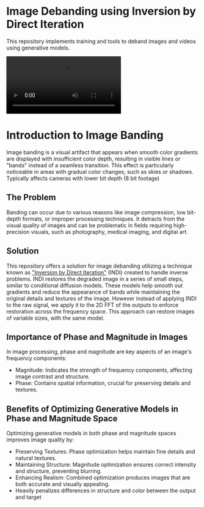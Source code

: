 # Image Debanding using Inversion by Direct Iteration 
This repository implements training and tools to deband images and videos using generative models. 

![](examples/example-video.mp4)

# Introduction to Image Banding
Image banding is a visual artifact that appears when smooth color gradients are displayed with insufficient color depth, resulting in visible lines or "bands" instead of a seamless transition. This effect is particularly noticeable in areas with gradual color changes, such as skies or shadows. Typically affects cameras with lower bit depth (8 bit footage)

## The Problem
Banding can occur due to various reasons like image compression, low bit-depth formats, or improper processing techniques. It detracts from the visual quality of images and can be problematic in fields requiring high-precision visuals, such as photography, medical imaging, and digital art.

## Solution
This repository offers a solution for image debanding utilizing a technique known as ["Inversion by Direct Iteration"](https://arxiv.org/abs/2303.11435) (INDI) created to handle inverse problems. INDI restores the degraded image in a series of small steps, similar to conditional diffusion models. These models help smooth out gradients and reduce the appearance of bands while maintaining the original details and textures of the image. However instead of applying INDI to the raw signal, we apply it to the 2D FFT of the outputs to enforce restoration across the frequency space. This approach can restore images of variable sizes, with the same model. 

## Importance of Phase and Magnitude in Images
In image processing, phase and magnitude are key aspects of an image's frequency components:

- Magnitude: Indicates the strength of frequency components, affecting image contrast and structure.
- Phase: Contains spatial information, crucial for preserving details and textures.

## Benefits of Optimizing Generative Models in Phase and Magnitude Space
Optimizing generative models in both phase and magnitude spaces improves image quality by:

- Preserving Textures: Phase optimization helps maintain fine details and natural textures.
- Maintaining Structure: Magnitude optimization ensures correct intensity and structure, preventing blurring.
- Enhancing Realism: Combined optimization produces images that are both accurate and visually appealing.
- Heavily penalizes differences in structure and color between the output and target

